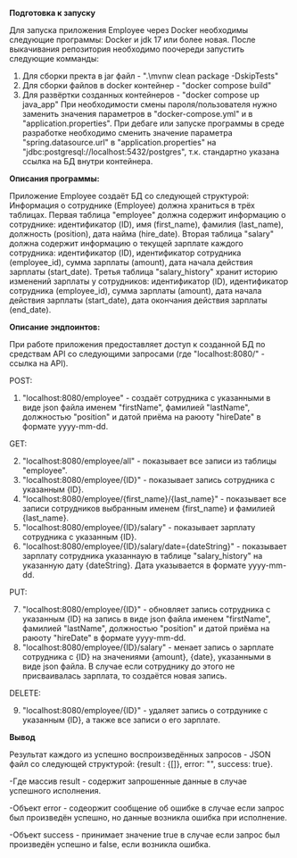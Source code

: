 <b>Подготовка к запуску</b>

Для запуска приложения Employee через Docker необходимы следующие программы: Docker и jdk 17 или более новая.
После выкачивания репозитория необходимо поочереди запустить следующие комманды:
1) Для сборки пректа в jar файл - ".\mvnw clean package -DskipTests"
2) Для сборки файлов в docker контейнер - "docker compose build"
3) Для развёртки созданных контейнеров - "docker compose up java_app"
При необходимости смены пароля/пользователя нужно заменить значения параметров в "docker-compose.yml" и в "application.properties".
При дебаге или запуске программы в среде разработке необходимо сменить значение параметра "spring.datasource.url" в "application.properties" на "jdbc:postgresql://localhost:5432/postgres", т.к. стандартно указана ссылка на БД внутри контейнера.


<b>Описания программы:</b>
  
Приложение Employee создаёт БД со следующей структурой:
Информация о сотруднике (Employee) должна храниться в трёх таблицах.
Первая таблица "employee" должна содержит информацию о сотруднике: идентификатор (ID), имя (first_name), фамилия (last_name), должность (position), дата найма (hire_date).
Вторая таблица "salary" должна содержит информацию о текущей зарплате каждого сотрудника: идентификатор (ID), идентификатор сотрудника (employee_id), сумма зарплаты (amount), дата начала действия зарплаты (start_date).
Третья таблица "salary_history" хранит историю изменений зарплаты у сотрудников: идентификатор (ID), идентификатор сотрудника (employee_id), сумма зарплаты (amount), дата начала действия зарплаты (start_date), дата окончания действия зарплаты (end_date).


<b>Описание эндпоинтов:</b>

При работе приложения предоставляет доступ к созданной БД по средствам API со следующими запросами (где "localhost:8080/" - ссылка на API).

POST:

1) "localhost:8080/employee" - создаёт сотрудника с указанными в виде json файла именем "firstName", фамилией "lastName", должностью "position" и датой приёма на раюоту "hireDate" в формате yyyy-mm-dd.

GET:

2) "localhost:8080/employee/all" - показывает все записи из таблицы "employee".
3) "localhost:8080/employee/{ID}" - показывает запись сотрудника с указанным {ID}.
4) "localhost:8080/employee/{first_name}/{last_name}" -  показывает все записи сотрудников выбранным именем {first_name} и фамилией {last_name}.
5) "localhost:8080/employee/{ID}/salary" - показывает зарплату сотрудника с указанным {ID}.
6) "localhost:8080/employee/{ID}/salary/date={dateString}" - показывает зарплату сотрудника указаннаую в таблице "salary_history" на указанную дату {dateString}. Дата указывается в формате yyyy-mm-dd.

PUT:

7) "localhost:8080/employee/{ID}" - обновляет запись сотрудника с указанным {ID} на запись в виде json файла именем "firstName", фамилией "lastName", должностью "position" и датой приёма на раюоту "hireDate" в формате yyyy-mm-dd.
8) "localhost:8080/employee/{ID}/salary" - менает запись о зарплате сотрудника с {ID} на значениями {amount}, {date}, указанными в виде json файла. В случае если сотруднику до этого не присваивалась зарплата, то создаётся новая запись.

DELETE:

9) "localhost:8080/employee/{ID}" - удаляет запись о сотрдунике с указанным {ID}, а также все записи о его зарплате.


<b>Вывод</b>

Результат каждого из успешно воспроизведённых запросов - JSON файл со следующей структурой:
{result : {[]}, error: "", success: true}.

-Где массив result - содержит запрошенные данные в случае успешного исполнения. 

-Объект error - содеоржит сообщение об ошибке в случае если запрос был произведён успешно, но данные возникла ошибка при исполнение.

-Объект success - принимает значение true  в случае если запрос был произведён успешно и false, если возникла ошибка.
